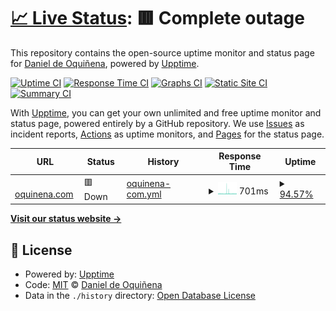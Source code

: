 # [📈 Live Status](https://oquinena.github.io/uptime): <!--live status--> **🟥 Complete outage**

This repository contains the open-source uptime monitor and status page for [Daniel de Oquiñena](https://oquinena.github.io/uptime), powered by [Upptime](https://github.com/upptime/upptime).

[![Uptime CI](https://github.com/oquinena/uptime/workflows/Uptime%20CI/badge.svg)](https://github.com/oquinena/uptime/actions?query=workflow%3A%22Uptime+CI%22)
[![Response Time CI](https://github.com/oquinena/uptime/workflows/Response%20Time%20CI/badge.svg)](https://github.com/oquinena/uptime/actions?query=workflow%3A%22Response+Time+CI%22)
[![Graphs CI](https://github.com/oquinena/uptime/workflows/Graphs%20CI/badge.svg)](https://github.com/oquinena/uptime/actions?query=workflow%3A%22Graphs+CI%22)
[![Static Site CI](https://github.com/oquinena/uptime/workflows/Static%20Site%20CI/badge.svg)](https://github.com/oquinena/uptime/actions?query=workflow%3A%22Static+Site+CI%22)
[![Summary CI](https://github.com/oquinena/uptime/workflows/Summary%20CI/badge.svg)](https://github.com/oquinena/uptime/actions?query=workflow%3A%22Summary+CI%22)

With [Upptime](https://upptime.js.org), you can get your own unlimited and free uptime monitor and status page, powered entirely by a GitHub repository. We use [Issues](https://github.com/oquinena/uptime/issues) as incident reports, [Actions](https://github.com/oquinena/uptime/actions) as uptime monitors, and [Pages](https://oquinena.github.io/uptime) for the status page.

<!--start: status pages-->
<!-- This summary is generated by Upptime (https://github.com/upptime/upptime) -->
<!-- Do not edit this manually, your changes will be overwritten -->
<!-- prettier-ignore -->
| URL | Status | History | Response Time | Uptime |
| --- | ------ | ------- | ------------- | ------ |
| <img alt="" src="https://icons.duckduckgo.com/ip3/www.oquinena.com.ico" height="13"> [oquinena.com](https://www.oquinena.com) | 🟥 Down | [oquinena-com.yml](https://github.com/oquinena/uptime/commits/HEAD/history/oquinena-com.yml) | <details><summary><img alt="Response time graph" src="./graphs/oquinena-com/response-time-week.png" height="20"> 701ms</summary><br><a href="https://status.oquinena.com/history/oquinena-com"><img alt="Response time 609" src="https://img.shields.io/endpoint?url=https%3A%2F%2Fraw.githubusercontent.com%2Foquinena%2Fuptime%2FHEAD%2Fapi%2Foquinena-com%2Fresponse-time.json"></a><br><a href="https://status.oquinena.com/history/oquinena-com"><img alt="24-hour response time 581" src="https://img.shields.io/endpoint?url=https%3A%2F%2Fraw.githubusercontent.com%2Foquinena%2Fuptime%2FHEAD%2Fapi%2Foquinena-com%2Fresponse-time-day.json"></a><br><a href="https://status.oquinena.com/history/oquinena-com"><img alt="7-day response time 701" src="https://img.shields.io/endpoint?url=https%3A%2F%2Fraw.githubusercontent.com%2Foquinena%2Fuptime%2FHEAD%2Fapi%2Foquinena-com%2Fresponse-time-week.json"></a><br><a href="https://status.oquinena.com/history/oquinena-com"><img alt="30-day response time 618" src="https://img.shields.io/endpoint?url=https%3A%2F%2Fraw.githubusercontent.com%2Foquinena%2Fuptime%2FHEAD%2Fapi%2Foquinena-com%2Fresponse-time-month.json"></a><br><a href="https://status.oquinena.com/history/oquinena-com"><img alt="1-year response time 610" src="https://img.shields.io/endpoint?url=https%3A%2F%2Fraw.githubusercontent.com%2Foquinena%2Fuptime%2FHEAD%2Fapi%2Foquinena-com%2Fresponse-time-year.json"></a></details> | <details><summary><a href="https://status.oquinena.com/history/oquinena-com">94.57%</a></summary><a href="https://status.oquinena.com/history/oquinena-com"><img alt="All-time uptime 99.83%" src="https://img.shields.io/endpoint?url=https%3A%2F%2Fraw.githubusercontent.com%2Foquinena%2Fuptime%2FHEAD%2Fapi%2Foquinena-com%2Fuptime.json"></a><br><a href="https://status.oquinena.com/history/oquinena-com"><img alt="24-hour uptime 97.23%" src="https://img.shields.io/endpoint?url=https%3A%2F%2Fraw.githubusercontent.com%2Foquinena%2Fuptime%2FHEAD%2Fapi%2Foquinena-com%2Fuptime-day.json"></a><br><a href="https://status.oquinena.com/history/oquinena-com"><img alt="7-day uptime 94.57%" src="https://img.shields.io/endpoint?url=https%3A%2F%2Fraw.githubusercontent.com%2Foquinena%2Fuptime%2FHEAD%2Fapi%2Foquinena-com%2Fuptime-week.json"></a><br><a href="https://status.oquinena.com/history/oquinena-com"><img alt="30-day uptime 95.78%" src="https://img.shields.io/endpoint?url=https%3A%2F%2Fraw.githubusercontent.com%2Foquinena%2Fuptime%2FHEAD%2Fapi%2Foquinena-com%2Fuptime-month.json"></a><br><a href="https://status.oquinena.com/history/oquinena-com"><img alt="1-year uptime 99.53%" src="https://img.shields.io/endpoint?url=https%3A%2F%2Fraw.githubusercontent.com%2Foquinena%2Fuptime%2FHEAD%2Fapi%2Foquinena-com%2Fuptime-year.json"></a></details>

<!--end: status pages-->

[**Visit our status website →**](https://oquinena.github.io/uptime)

## 📄 License

- Powered by: [Upptime](https://github.com/upptime/upptime)
- Code: [MIT](./LICENSE) © [Daniel de Oquiñena](https://oquinena.github.io/uptime)
- Data in the `./history` directory: [Open Database License](https://opendatacommons.org/licenses/odbl/1-0/)
